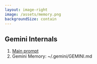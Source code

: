 ```yaml
---
layout: image-right
image: /assets/memory.png
backgroundSize: contain
---
```


## Gemini Internals

1. [Main prompt](https://github.com/google-gemini/gemini-cli/blob/main/packages/core/src/core/prompts.ts)
1. Gemini Memory: ~/.gemini/GEMINI.md
